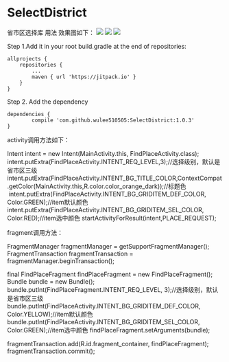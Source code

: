 # SelectDistrict
省市区选择库 用法
效果图如下：
![](https://raw.githubusercontent.com/wulee510505/SelectDistrict/master/screenshots/1.jpg)
![](https://raw.githubusercontent.com/wulee510505/SelectDistrict/master/screenshots/2.jpg)
![](https://raw.githubusercontent.com/wulee510505/SelectDistrict/master/screenshots/3.jpg)

Step 1.Add it in your root build.gradle at the end of repositories:

	allprojects {
		repositories {
			...
			maven { url 'https://jitpack.io' }
		}
	}
Step 2. Add the dependency

	dependencies {
	        compile 'com.github.wulee510505:SelectDistrict:1.0.3'
	}
	
activity调用方法如下：

   Intent intent = new Intent(MainActivity.this, FindPlaceActivity.class);
   intent.putExtra(FindPlaceActivity.INTENT_REQ_LEVEL,3);//选择级别，默认是省市区三级
   intent.putExtra(FindPlaceActivity.INTENT_BG_TITLE_COLOR,ContextCompat.getColor(MainActivity.this,R.color.color_orange_dark));//标题色    intent.putExtra(FindPlaceActivity.INTENT_BG_GRIDITEM_DEF_COLOR, Color.GREEN);//item默认颜色
   intent.putExtra(FindPlaceActivity.INTENT_BG_GRIDITEM_SEL_COLOR, Color.RED);//item选中颜色
   startActivityForResult(intent,PLACE_REQUEST);
	
fragment调用方法：

   FragmentManager fragmentManager = getSupportFragmentManager();
   FragmentTransaction fragmentTransaction = fragmentManager.beginTransaction();

   final FindPlaceFragment findPlaceFragment = new FindPlaceFragment();
   Bundle bundle = new Bundle();
   bundle.putInt(FindPlaceFragment.INTENT_REQ_LEVEL, 3);//选择级别，默认是省市区三级
   bundle.putInt(FindPlaceActivity.INTENT_BG_GRIDITEM_DEF_COLOR, Color.YELLOW);//item默认颜色
   bundle.putInt(FindPlaceActivity.INTENT_BG_GRIDITEM_SEL_COLOR, Color.GREEN);//item选中颜色
   findPlaceFragment.setArguments(bundle);

   fragmentTransaction.add(R.id.fragment_container, findPlaceFragment);
   fragmentTransaction.commit();
		
